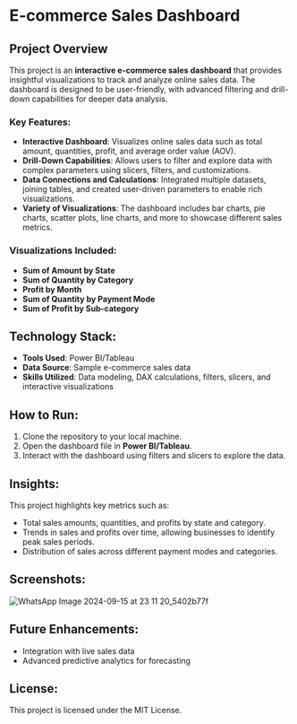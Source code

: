 # E-commerce Sales Dashboard

## Project Overview
This project is an **interactive e-commerce sales dashboard** that provides insightful visualizations to track and analyze online sales data. The dashboard is designed to be user-friendly, with advanced filtering and drill-down capabilities for deeper data analysis.

### Key Features:
- **Interactive Dashboard**: Visualizes online sales data such as total amount, quantities, profit, and average order value (AOV).
- **Drill-Down Capabilities**: Allows users to filter and explore data with complex parameters using slicers, filters, and customizations.
- **Data Connections and Calculations**: Integrated multiple datasets, joining tables, and created user-driven parameters to enable rich visualizations.
- **Variety of Visualizations**: The dashboard includes bar charts, pie charts, scatter plots, line charts, and more to showcase different sales metrics.

### Visualizations Included:
- **Sum of Amount by State**
- **Sum of Quantity by Category**
- **Profit by Month**
- **Sum of Quantity by Payment Mode**
- **Sum of Profit by Sub-category**

## Technology Stack:
- **Tools Used**: Power BI/Tableau
- **Data Source**: Sample e-commerce sales data
- **Skills Utilized**: Data modeling, DAX calculations, filters, slicers, and interactive visualizations

## How to Run:
1. Clone the repository to your local machine.
2. Open the dashboard file in **Power BI/Tableau**.
3. Interact with the dashboard using filters and slicers to explore the data.

## Insights:
This project highlights key metrics such as:
- Total sales amounts, quantities, and profits by state and category.
- Trends in sales and profits over time, allowing businesses to identify peak sales periods.
- Distribution of sales across different payment modes and categories.

## Screenshots:
![WhatsApp Image 2024-09-15 at 23 11 20_5402b77f](https://github.com/user-attachments/assets/f449c990-8a48-4afe-a9cf-96def54182eb)


## Future Enhancements:
- Integration with live sales data
- Advanced predictive analytics for forecasting

## License:
This project is licensed under the MIT License.


